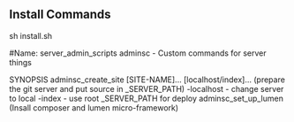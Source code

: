 ## Install Commands ##
sh install.sh



#Name: server_admin_scripts
       adminsc - Custom commands for server things

SYNOPSIS
       adminsc_create_site [SITE-NAME]... [localhost/index]...
	(prepare the git server and put source in _SERVER_PATH)
	-localhost - change server to local
	-index - use root _SERVER_PATH for deploy
	adminsc_set_up_lumen 
	(Insall composer and lumen micro-framework)

